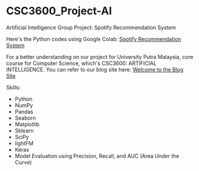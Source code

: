# CSC3600_Project-AI
Artificial Intelligence Group Project: Spotify Recommendation System

Here's the Python codes using Google Colab: 
<a href="https://colab.research.google.com/drive/1eiQueR2F3DHOBmX3RkhtCgBwdUIXhyZQ?usp=sharing" >Spotify Recommendation System</a>

For a better understanding on our project for University Putra Malaysia, core course for Computer Science, which's CSC3600: ARTIFICIAL INTELLIGENCE. You can refer to our blog site here:
<a href="https://sites.google.com/student.upm.edu.my/spotify-recommendation-system/home" >Welcome to the Blog Site</a>

Skills:
- Python
- NumPy
- Pandas
- Seaborn
- Matplotlib
- Sklearn
- SciPy
- lightFM
- Keras
- Model Evaluation using Precision, Recall, and AUC (Area Under the Curve)


